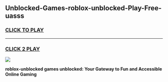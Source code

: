 
## Unblocked-Games-roblox-unblocked-Play-Free-uasss
<h3>
<a href="https://premium76.site?title=roblox-unblocked&ref=10A">CLICK TO PLAY</a></h3>
<hr>

<h3>
<a href="https://premium76.site?title=roblox-unblocked&ref=10A">CLICK 2 PLAY</a>
  
</h3>

<a href="https://premium76.site?title=roblox-unblocked&ref=10A"><img src="https://clearcache.store/games.png"></a>


**roblox-unblocked games unblocked: Your Gateway to Fun and Accessible Online Gaming**
